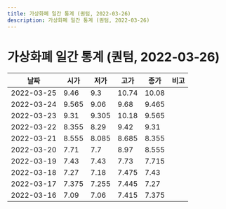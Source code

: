 ```yaml
---
title: 가상화폐 일간 통계 (퀀텀, 2022-03-26)
description: 가상화폐 일간 통계 (퀀텀, 2022-03-26)
---
```


가상화폐 일간 통계 (퀀텀, 2022-03-26)
===

|날짜|시가|저가|고가|종가|비고|
|--|--|--|--|--|--|
|2022-03-25|9.46|9.3|10.74|10.08|    |
|2022-03-24|9.565|9.06|9.68|9.465|    |
|2022-03-23|9.31|9.305|10.18|9.565|    |
|2022-03-22|8.355|8.29|9.42|9.31|    |
|2022-03-21|8.555|8.085|8.685|8.355|    |
|2022-03-20|7.71|7.7|8.97|8.555|    |
|2022-03-19|7.43|7.43|7.73|7.715|    |
|2022-03-18|7.27|7.18|7.475|7.43|    |
|2022-03-17|7.375|7.255|7.445|7.27|    |
|2022-03-16|7.09|7.06|7.415|7.375|    |
